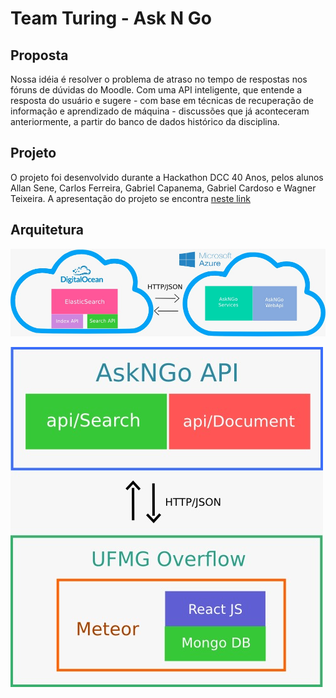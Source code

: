 # Team Turing - Ask N Go

## Proposta

Nossa idéia é resolver o problema de atraso no tempo de respostas nos fóruns de dúvidas do Moodle. Com uma API inteligente, que entende a resposta do usuário e sugere - com base em técnicas de recuperação de informação e aprendizado de máquina - discussões que já aconteceram anteriormente, a partir do banco de dados histórico da disciplina.

## Projeto

O projeto foi desenvolvido durante a Hackathon DCC 40 Anos, pelos alunos Allan Sene, Carlos Ferreira, Gabriel Capanema, Gabriel Cardoso e Wagner Teixeira. A apresentação do projeto se encontra [neste link](https://www.canva.com/design/DAB9VLDvzeg/Njm_8Nlok8jv1h1kw6rtrA/view?utm_content=DAB9VLDvzeg&utm_campaign=designshare&utm_medium=link&utm_source=sharebutton)

## Arquitetura

![Esquema arquitetural do Backend](integracao-back.jpg)

![Esquema arquitetural da integração API/Front-end](integracao-front.jpg)